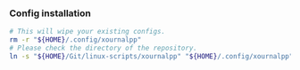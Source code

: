 ### Config installation

``` bash
# This will wipe your existing configs.
rm -r "${HOME}/.config/xournalpp"
# Please check the directory of the repository.
ln -s "${HOME}/Git/linux-scripts/xournalpp" "${HOME}/.config/xournalpp"
```
